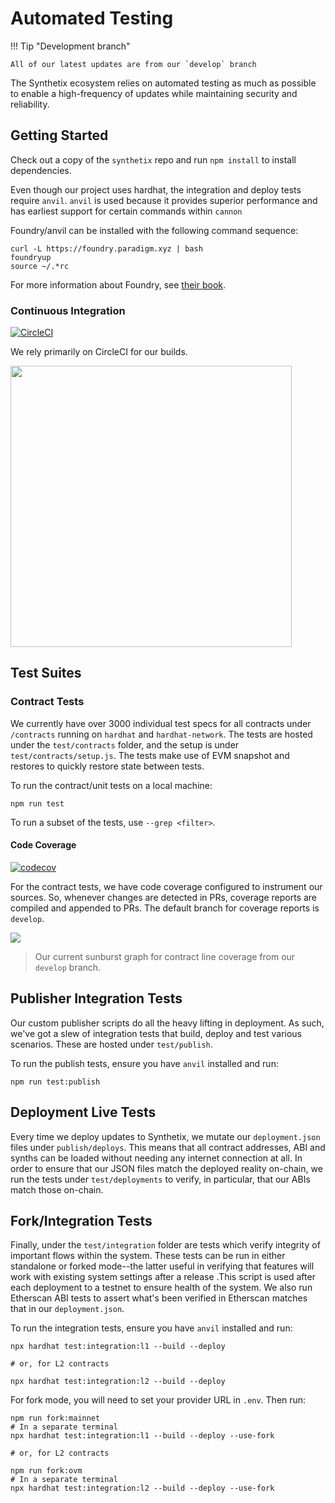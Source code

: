 # Automated Testing

!!! Tip "Development branch"

    All of our latest updates are from our `develop` branch

The Synthetix ecosystem relies on automated testing as much as possible to enable a high-frequency of updates while maintaining security and reliability.

## Getting Started

Check out a copy of the `synthetix` repo and run `npm install` to install dependencies.

Even though our project uses hardhat, the integration and deploy tests require `anvil`. `anvil` is used because it provides superior performance and has earliest support for certain commands within `cannon`

Foundry/anvil can be installed with the following command sequence:

```
curl -L https://foundry.paradigm.xyz | bash
foundryup
source ~/.*rc
```

For more information about Foundry, see [their book](https://book.getfoundry.sh/getting-started/installation.html).

### Continuous Integration

[![CircleCI](https://circleci.com/gh/Synthetixio/synthetix.svg?style=svg)](https://circleci.com/gh/Synthetixio/synthetix)

We rely primarily on CircleCI for our builds.

<a href="https://circleci.com/gh/Synthetixio/synthetix"><img src="/img/misc/circleci.png" width="450px" /></a>

## Test Suites

### Contract Tests

We currently have over 3000 individual test specs for all contracts under `/contracts` running on `hardhat` and `hardhat-network`. The tests are hosted under the `test/contracts` folder, and the setup is under `test/contracts/setup.js`. The tests make use of EVM snapshot and restores to quickly restore state between tests.

To run the contract/unit tests on a local machine:

```
npm run test
```

To run a subset of the tests, use `--grep <filter>`.

#### Code Coverage

[![codecov](https://codecov.io/gh/Synthetixio/synthetix/branch/develop/graph/badge.svg)](https://codecov.io/gh/Synthetixio/synthetix)

For the contract tests, we have code coverage configured to instrument our sources. So, whenever changes are detected in PRs, coverage reports are compiled and appended to PRs. The default branch for coverage reports is `develop`.

<a href="https://codecov.io/gh/Synthetixio/synthetix"><img src="https://codecov.io/gh/Synthetixio/synthetix/commit/7ed457c34026a6a6cf78b57b3523bc159265760c/graphs/sunburst.svg" /></a>

> Our current sunburst graph for contract line coverage from our `develop` branch.

## Publisher Integration Tests

Our custom publisher scripts do all the heavy lifting in deployment. As such, we've got a slew of integration tests that build, deploy and test various scenarios. These are hosted under `test/publish`.

To run the publish tests, ensure you have `anvil` installed and run:

```
npm run test:publish
```

## Deployment Live Tests

Every time we deploy updates to Synthetix, we mutate our `deployment.json` files under `publish/deploys`. This means that all contract addresses, ABI and synths can be loaded without needing any internet connection at all. In order to ensure that our JSON files match the deployed reality on-chain, we run the tests under `test/deployments` to verify, in particular, that our ABIs match those on-chain.

## Fork/Integration Tests

Finally, under the `test/integration` folder are tests which verify integrity of important flows within the system. These tests can be run in either standalone or forked mode--the latter useful in verifying that features will work with existing system settings after a release .This script is used after each deployment to a testnet to ensure health of the system. We also run Etherscan ABI tests to assert what's been verified in Etherscan matches that in our `deployment.json`.

To run the integration tests, ensure you have `anvil` installed and run:

```
npx hardhat test:integration:l1 --build --deploy

# or, for L2 contracts

npx hardhat test:integration:l2 --build --deploy
```

For fork mode, you will need to set your provider URL in `.env`. Then run:

```
npm run fork:mainnet
# In a separate terminal
npx hardhat test:integration:l1 --build --deploy --use-fork

# or, for L2 contracts

npm run fork:ovm
# In a separate terminal
npx hardhat test:integration:l2 --build --deploy --use-fork
```
